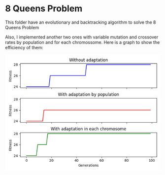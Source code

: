 # 8 Queens Problem

This folder have an evolutionary and backtracking algorithm to solve the 8 Queens Problem

Also, I implemented another two ones with variable mutation and crossover rates by population and for each chromossome. Here is a graph to show the efficiency of them:

<center> <img title="a title" alt="Alt text" src="../assets/nQueens.png"> </center>